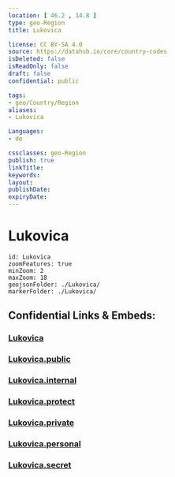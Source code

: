 ```yaml
---
location: [ 46.2 , 14.8 ] 
type: geo-Region
title: Lukovica

license: CC BY-SA 4.0
source: https://datahub.io/core/country-codes
isDeleted: false
isReadOnly: false
draft: false
confidential: public

tags:
- geo/Country/Region
aliases:
- Lukovica

Languages:
- de

cssclasses: geo-Region
publish: true
linkTitle: 
keywords: 
layout: 
publishDate: 
expiryDate: 
---
```


# Lukovica

```leaflet
id: Lukovica
zoomFeatures: true 
minZoom: 2 
maxZoom: 18
geojsonFolder: ./Lukovica/
markerFolder: ./Lukovica/
```


## Confidential Links & Embeds: 

### [Lukovica](/_Standards/Earth/Continent/Europe/Europe~Central/Slovenia/Regions~Slovenia/Osrednje_slovenska/counties~Osrednjeslovenska/Lukovica.md) 

### [Lukovica.public](/_public/Earth/Continent/Europe/Europe~Central/Slovenia/Regions~Slovenia/Osrednje_slovenska/counties~Osrednjeslovenska/Lukovica.public.md) 

### [Lukovica.internal](/_internal/Earth/Continent/Europe/Europe~Central/Slovenia/Regions~Slovenia/Osrednje_slovenska/counties~Osrednjeslovenska/Lukovica.internal.md) 

### [Lukovica.protect](/_protect/Earth/Continent/Europe/Europe~Central/Slovenia/Regions~Slovenia/Osrednje_slovenska/counties~Osrednjeslovenska/Lukovica.protect.md) 

### [Lukovica.private](/_private/Earth/Continent/Europe/Europe~Central/Slovenia/Regions~Slovenia/Osrednje_slovenska/counties~Osrednjeslovenska/Lukovica.private.md) 

### [Lukovica.personal](/_personal/Earth/Continent/Europe/Europe~Central/Slovenia/Regions~Slovenia/Osrednje_slovenska/counties~Osrednjeslovenska/Lukovica.personal.md) 

### [Lukovica.secret](/_secret/Earth/Continent/Europe/Europe~Central/Slovenia/Regions~Slovenia/Osrednje_slovenska/counties~Osrednjeslovenska/Lukovica.secret.md)

